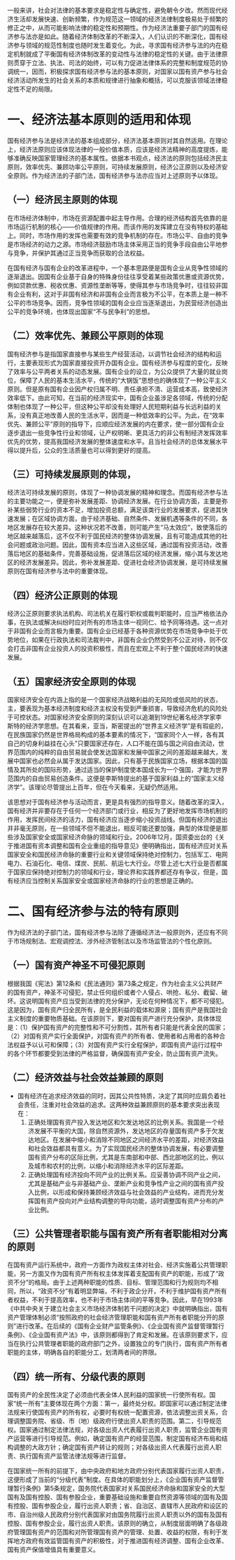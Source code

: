 一般来讲，社会对法律的基本要求是稳定性与确定性，避免朝令夕改。然而现代经济生活却发展快速、创新频繁，作为规范这一领域的经济法律制度极易处于频繁的修正之中，从而可能影响法律的稳定性和预期性。作为经济法重要子部门的国有经济参与法亦是如此。随着经济体制改革的不断深入，人们认识的不断深化，国有经济参与领域的规范性制度也随时发生着变化。为此，寻求国有经济参与法的内在稳定机制就成了平衡国有经济体制改革的变动性与法律的稳定性的关键。由于法律原则贯穿于立法、执法、司法的始终，可以有力促进法律体系的完整和制度规范的协调统一，因而，积极探求国有经济参与法的基本原则，对国家以国有资产参与社会经济活动所发生的社会关系的本质和规律进行抽象和概括，可以克服该领域法律稳定性不足的局限。
# 一、经济法基本原则的适用和体现
国有经济参与法是经济法的基本组成部分，经济法基本原则对其自然适用。在理论上，经济法原则应该体现法律的一般价值本质，应该是经济法精神的高度提炼，能够准确反映国家管理经济的基本属性。依据本书观点，经济法的原则包括经济民主原则，效率优先、兼顾功率公平原则，可持续发展原则，经济公正原则以及经济安全原则。作为经济法的子部门法，国有经济参与法亦应当对上述原则予以体现。
## （一）经济民主原则的体现
在市场经济体制中，市场在资源配置中起主导作用。合理的经济结构首先依靠的是市场运行机制的核心——价值规律的作用。而该作用的发挥建立在没有特权的基础上。同时，市场作用的发挥也需要有效的竞争机制的存在。市场公平、自由的竞争是市场经济的动力之源。市场经济鼓励市场主体采用正当的竞争手段自由公平地参与竞争，并保护其通过正当竞争而获取的合法权益。

在国有经济与国有企业的改革进程中，一个基本思路便是国有企业从竞争性领域的逐渐退出。因国有企业基于自身的特殊身份往往享受着某些政策优惠或资源优势，例如贷款优惠、税收优惠、资源性垄断等等，使得其参与市场竞争时，往往较非国有企业有利，这对于非国有经济和非国有企业而言极为不公平，在本质上是一种不公平的市场竞争。因而，竞争性领域的国有企业应当逐渐退出，为民营经济创造出公平的竞争环境，也体现出国家“不与民争利”的思想。
## （二）效率优先、兼顾公平原则的体现
国有经济参与是指国家直接参与某些生产经营活动，以调节社会经济的结构和运行，主要表现形式为国家直接投资开办国有企业。国有经济参与程度的变化，反映了效率与公平两者关系的动态发展。国有企业的设立，为公众提供了大量的就业岗位，保障了人民的基本生活水平，传统的“大锅饭”思想也的确体现了一种公平主义原则。但是原有国有企业因产权归属不明、责任承担不清、运营成本高，致使经济效率低下。由此可知，在当前的经济现实中，国有企业虽涉足各领域，传统的分配体制也体现了一种公平，但这种公平却没有处理好人民短期利益与长远利益的关系，没有真正地改善人民的生活水平，因而是一种低效率的公平。为此，在“效率优先、兼顾公平”原则的指导下，应顺应经济发展的内在要求，使一部分国有企业逐步退出一些竞争性行业和领域，让产权明晰、更具活力的非公有制经济发挥效率优先的优势，提高我国经济发展的整体速度和水平。且当社会经济的总体发展水平得以提升后，公众的生活质量也可以得到更好的提高。
## （三）可持续发展原则的体现，
经济法可持续发展的原则，体现了一种协调发展的精神和理念。而国有经济参与法的主要功能之一，便是弥补发展差距、协调经济发展。在行业协调方面，主要是弥补某些弱势行业的资本不足，增加投资总额，满足该类行业的发展要求，促进其快速发展；在区域协调方面，由于经济基础、自然条件、发展机遇等条件的不同，各地区发展存在较大差异。这种状况若不改善，则可能产生“马太效应”，致使落后的地区越来越落后，这不仅不利于国民经济的整体协调发展，且有可能造成其他的社会问题或政治问题。因此，国有资本应当进入这些区域，通过国有投资活动，改善落后地区的基础条件，完善基础设施，促进落后区域的经济发展，缩小其与发达地区的经济发展差异。因此，弥补发展差距、促进社会经济协调发展，是可持续发展原则在国有经济参与法中的重要体现。
## （四）经济公正原则的体现
经济公正原则要求执法机构、司法机关在履行职权或裁判职能时，应当严格依法办事，在执法或解决纠纷时应对所有的市场主体一视同仁、给予同等待遇。这一点对于非国有企业而言极为重要。国有企业已经基于各种资源优势在市场竞争中处于优势地位，如果在行政执法和司法裁判中，非国有企业仍然受到不公正对待，则不仅会打击非国有企业投资人的投资积极性，而且在宏观上不利于整个国民经济的快速发展。
## （五）国家经济安全原则的体现
国家经济安全在内涵上指的是一个国家经济战略利益的无风险或低风险的状态，主，要表现为基本经济制度和经济主权没有受到严重损害，导致经济危机的风险处于可控状态。对国家经济安全原则的深刻认识可以追潮到19世纪著名经济学家李斯特的经济学思想。在其看来，亚当，斯密提出的“世界主义经济学”是有瑕疵的，在民族国家仍然是世界格局构成的基本要素的情况下，“国家同个人一样，各有其自己的切身利益挂在心头”只要国家还存在，人口不能在国与国之间自由流动，世界范围内的纯粹的自由贸易就会使发达国家和发展中国家之间的差距越来越大，发展中国家也必然会从属于发达国家。因此，只有基于民族国家立场，根据本国的国情及其所处的国际形势，通过适当的保护制度使本国成长为一个强国，才能为世界范围内的自由贸易创造条件。这便是李斯特提出的基于国家利益上的“国家主义经济学”。该理论尽管提出上百年，但在今天看来，无疑仍然适用。

该思想对于国有经济参与活动而言，更是具有强烈的指导意义。随着改革的深入，国有经济并非要存在于任何一个经济部门或行业，相反为了更好地发挥市场机制的作用，发挥民间经济的活力，国有经济应当逐步缩小投资战线。但国有经济的退出并非毫无原则，在一些领域不但不能退出，相反可能还要加强，典型的体现便是那些涉及国家安全或国家经济命脉的领域和行业。2006年12月，国资委出台的《关于推进国有资本调整和国有企业重组的指导意见》便明确指出，国有经济应对关系国家安全和国民经济命脉的重要行业和关键领域保持绝对控制力，包括军工、电网电力、石油石化、电信、煤炭、民航、航运七大行业。尽管上述七大行业是否都属于国家应保持绝对控制力的领域和行业，理论界和实践界都还存有争议，但是，国有经济应当控制关系国家安全或国家经济命脉的行业的思想是正确的。
# 二、国有经济参与法的特有原则
作为经济法的子部门法，国有经济参与法除了遵循经济法一般原则外，还应有不同于市场规制法、宏观调控法、涉外经济管制法以及市场监管法的个性化原则。
## （一）国有资产神圣不可侵犯原则
根据我国《宪法》第12条和《民法通则》第73条之规定，作为社会主义公共财产的国有资产，神圣不可侵犯，禁止任何组织或者个人侵占、哄抢、私分、截留、破坏。这说明国有资产应当受到法律的充分保护，无论在何种情况下，都不可侵犯。这是因为，国有资产归全民所有，是全民利益的载体和源泉；国有资产是我国社会主义制度的重要物质基础。在该原则下，要对国有资产进行充分保护，具体体现是：（1）保护国有资产的完整性和不可分割性，其所有者只能是代表全民的国家；（2）对国有资产实行全面保护，对国有资产的所有者、使用者和占用者的各种合法权益予以认可和保障；（3）对国有资产实行全程保护，即国有资产运行过程中的各个环节都要受到法律的严格监督，确保国有资产安全，防止国有资产流失。
## （二）经济效益与社会效益兼顾的原则
- 国有经济在追求经济效益的同时，因其公共性特质，决定了其同时应肩负着社会责任，注重对社会效益的追求。这两种效益兼顾原则的基本要求突出表现在：
	1. 正确处理国有资产投入发达地区和欠发达地区的比例关系。我国是一个经济发展不平衡的大国，除自然资源外，发达地区的存量国有资产多于欠发达地区。在发展中缩小和消除不同地区之间经济水平的差距，对经济效益和社会效益都具有意义。为了实现国民经济的整体协调发展，有必要调整国有资产分布的区际比例，尤其是东南部和中部、西北部地区的比，例以及城市和农村的比例，以缩小和消除经济水平的区际差距。
	2. 正确处理国有经济投向不同产业的比例关系。应妥善协调不同产业之间，尤其是基础产业与非基础产业、垄断产业和竞争性产业之间的国有资产投入比例，以形成和保持兼顾经济效益与社会效益的产业结构，进而充分发挥国有资产投向对产业结构调整的导向功能，适时调整国有资产分布的产业比例。
## （三）公共管理者职能与国有资产所有者职能相对分离的原则
在国有资产运行系统中，政府一方面作为政权主体对社会、经济实施着公共管理职能，另一方面又作为国有资产所有权主体发挥着支配国有资产的职能，形成了“政资不分”的格局。由于上述两种职能的性质、目标、管理范围和行为规则均不相同，所以，“政资不分”有着明显弊端，不利于政企分开，不利于维护国有资产所有者权益，不利于提高效率，也不利于市场主体间的平等竞争。因此，早在1993年《中共中央关于建立社会主义市场经济体制若干问题的决定》中就明确指出，国有资产管理体制必须“按照政府的社会经济管理职能和国有资产所有者职能分开的原则”进行改革。在后续的《国有企业财产监管条例》、《企业国有资产监督管理暂行条例》、《企业国有资产法》中，该原则都得到了肯定和发展。在该原则要求下，应当在执行公共管理者职能的政府部门之外，设置独立的专门执行，国有资产所有者职能的主体，明确各自的职能分工，划清两者间的界限。
## （四）统一所有、分级代表的原则
国有资产的全民性决定了必须由代表全体人民利益的国家统一行使所有权。国家“统一所有”主要体现在两个方面：第一，最终处分权。即国家可以通过制定法律法规来行使国有资产的所有权，必要时有权统一配置资源，依法调整出资关系，合理调整国务院、省级、市（地）级政府行使出资人职责的范围。第二，引导规范权。国家通过制定法律法规，对各级出资人代表履行出资人职责，监管企业国有资产运营等进行引导规范。例如，确定国有资产的经营范围，制定国有经济布局和结构调整的大政方针；确定国有资产转让的规则；对各级出资人代表履行出资人职责、执行国有资产监管法律法规等进行监督。

在国家统一所有的前提下，由中央政府和地方政府分别代表国家履行出资人职责，这便形成了当前的“分级代表”制度。在具体的职能划分上，《企业国有资产监督管理暂行条例》第5条规定，国务院代表国家对关系国民经济命脉和国家安全的大型国有及国有控股、国有参股企业，重要基础设施和重要自然资源等领域的国有及国有控股、国有参股企业，履行出资人职责；省、自治区、直辖市人民政府和设区的市、自治州级人民政府分别代表国家对由国务院履行出资人职责以外的国有及国有控股、国有参股企业，履行出资人职责。该原则的确立，从制度层面明确了各级政府管理国有资产的范围和对所管理国有资产的管理、处置、收益的权限，有利于发挥地方政府有效监管国有资产的积极性，对于推进国有经济调整、国有企业改革、国有资产保值增值具有重要意义。